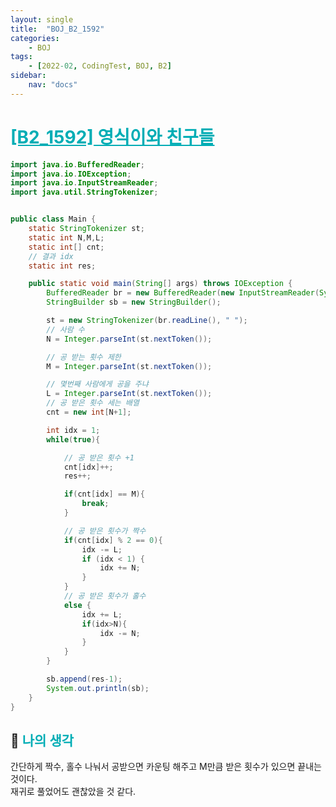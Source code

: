 ```yaml
---
layout: single
title:  "BOJ_B2_1592"
categories: 
    - BOJ
tags: 
    - [2022-02, CodingTest, BOJ, B2]
sidebar:
    nav: "docs"
---
```


# <b><a style="color:#00adb5" href="https://www.acmicpc.net/problem/1592" target=_blank>[B2_1592] 영식이와 친구들</a></b>

```java
import java.io.BufferedReader;
import java.io.IOException;
import java.io.InputStreamReader;
import java.util.StringTokenizer;


public class Main {
    static StringTokenizer st;
    static int N,M,L;
    static int[] cnt;
    // 결과 idx
    static int res;

    public static void main(String[] args) throws IOException {
        BufferedReader br = new BufferedReader(new InputStreamReader(System.in));
        StringBuilder sb = new StringBuilder();

        st = new StringTokenizer(br.readLine(), " ");
        // 사람 수
        N = Integer.parseInt(st.nextToken());

        // 공 받는 횟수 제한
        M = Integer.parseInt(st.nextToken());

        // 몇번째 사람에게 공을 주냐
        L = Integer.parseInt(st.nextToken());
        // 공 받은 횟수 세는 배열
        cnt = new int[N+1];

        int idx = 1;
        while(true){

            // 공 받은 횟수 +1
            cnt[idx]++;
            res++;

            if(cnt[idx] == M){
                break;
            }

            // 공 받은 횟수가 짝수
            if(cnt[idx] % 2 == 0){
                idx -= L;
                if (idx < 1) {
                    idx += N;
                }
            }
            // 공 받은 횟수가 홀수
            else {
                idx += L;
                if(idx>N){
                    idx -= N;
                }
            }
        }

        sb.append(res-1);
        System.out.println(sb);
    }
}
```


## 🤔 <b><a style="color:#00adb5">나의 생각</a></b>
간단하게 짝수, 홀수 나눠서 공받으면 카운팅 해주고 M만큼 받은 횟수가 있으면 끝내는 것이다.<br>
재귀로 풀었어도 괜찮았을 것 같다.